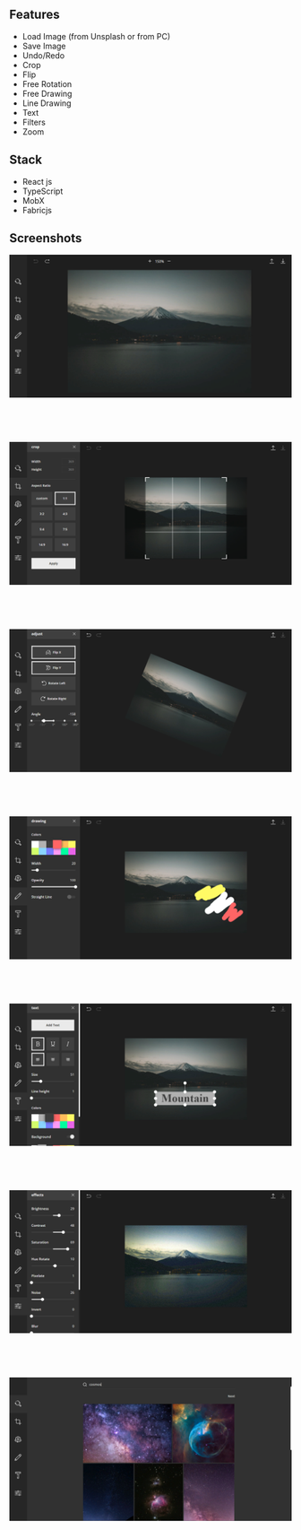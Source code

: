 ## Features

- Load Image (from Unsplash or from PC)
- Save Image
- Undo/Redo
- Crop
- Flip
- Free Rotation
- Free Drawing
- Line Drawing
- Text
- Filters
- Zoom

## Stack

- React js
- TypeScript
- MobX
- Fabricjs

## Screenshots

![](https://github.com/andrepv/image-editor/blob/master/screenshots/1.png)
<pre>



</pre>
![](https://github.com/andrepv/image-editor/blob/master/screenshots/2.png)
<pre>



</pre>
![](https://github.com/andrepv/image-editor/blob/master/screenshots/3.png)
<pre>



</pre>
![](https://github.com/andrepv/image-editor/blob/master/screenshots/4.png)
<pre>



</pre>
![](https://github.com/andrepv/image-editor/blob/master/screenshots/5.png)
<pre>



</pre>
![](https://github.com/andrepv/image-editor/blob/master/screenshots/6.png)
<pre>



</pre>
![](https://github.com/andrepv/image-editor/blob/master/screenshots/7.png)
<pre>



</pre>
